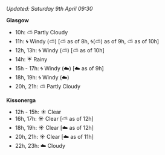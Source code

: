 *Updated: Saturday 9th April 09:30*

**Glasgow**

* 10h: :partly_sunny: Partly Cloudy
* 11h: :cyclone: Windy (:partly_sunny:) [:partly_sunny: as of 8h, :cyclone:(:partly_sunny:) as of 9h, :partly_sunny: as of 10h]
* 12h, 13h: :cyclone: Windy (:partly_sunny:) [:partly_sunny: as of 10h]
* 14h: :umbrella: Rainy
* 15h - 17h: :cyclone: Windy (:cloud:) [:cloud: as of 9h]
* 18h, 19h: :cyclone: Windy (:cloud:)
* 20h, 21h: :partly_sunny: Partly Cloudy

**Kissonerga**

* 12h - 15h: :sunny: Clear
* 16h, 17h: :sunny: Clear [:partly_sunny: as of 12h]
* 18h, 19h: :sunny: Clear [:cloud: as of 12h]
* 20h, 21h: :sunny: Clear [:cloud: as of 11h]
* 22h, 23h: :cloud: Cloudy

